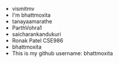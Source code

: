 - vismitmv
- I'm bhattmoxita
- tanayaamarathe
- ParthVohra1
- saicharankandukuri
- Ronak Patel CSE986
- bhattmoxita
- This is my github username: bhattmoxita
